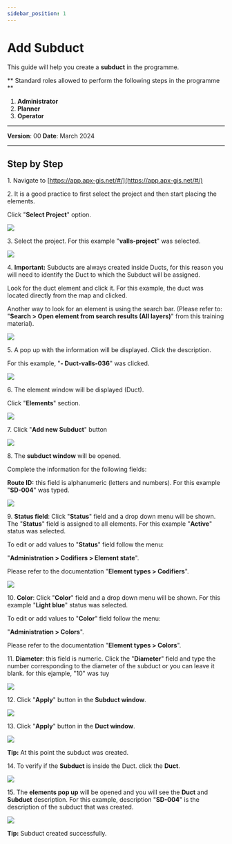 ```yaml
---
sidebar_position: 1
---
```


# Add Subduct

This guide will help you create a **subduct** in the programme.

** Standard roles allowed to perform the following steps in the programme **

1.	**Administrator**
2.  **Planner**
3. **Operator**

------------

**Version**: 00
**Date**: March 2024

------------
## **Step by Step**

1\. Navigate to [https://app.apx-gis.net/#/](https://app.apx-gis.net/#/)


2\. It is a good practice to first select the project and then start placing the elements.

Click "**Select Project**" option.

![](/img/downloads/01-create-subduct_1.jpeg)


3\. Select the project. For this example "**valls-project**" was selected.

![](/img/downloads/01-create-subduct_2.jpeg)


4\. **Important:** Subducts are always created inside Ducts, for this reason you will need to identify the Duct to which the Subduct will be assigned.

Look for the duct element and click it. For this example, the duct was located directly from the map and clicked. 

Another way to look for an element is using the search bar. (Please refer to: "**Search &gt; Open element from search results (All layers)**" from this training material).

![](/img/downloads/01-create-subduct_3.jpeg)


5\. A pop up with the information will be displayed.  Click the description.

For this example, "**- Duct-valls-036**" was clicked.

![](/img/downloads/01-create-subduct_4.jpeg)


6\. The element window will be displayed (Duct).

Click "**Elements**" section.

![](/img/downloads/01-create-subduct_5.jpeg)


7\. Click "**Add new Subduct**" button

![](/img/downloads/01-create-subduct_6.jpeg)


8\. The **subduct window** will be opened.

Complete the information for the following fields:

**Route ID:** this field is alphanumeric (letters and numbers). For this example "**SD-004**" was typed.

![](/img/downloads/01-create-subduct_7.jpeg)


9\. **Status field**: Click "**Status**" field and a drop down menu will be shown. The "**Status**" field is assigned to all elements. For this example "**Active**" status was selected.

To edit or add values to "**Status**" field follow the menu:

"**Administration &gt; Codifiers &gt; Element state**".

Please refer to the documentation "**Element types &gt; Codifiers**".

![](/img/downloads/01-create-subduct_8.jpeg)


10\. **Color**: Click "**Color**" field and a drop down menu will be shown.  For this example "**Light blue**" status was selected.

To edit or add values to "**Color**" field follow the menu:

"**Administration &gt; Colors**".

Please refer to the documentation "**Element types &gt; Colors**".


11\. **Diameter**: this field is numeric.  Click the "**Diameter**" field and type the number corresponding to the diameter of the subduct or you can leave it blank. for this ejample, "10" was tuy

![](/img/downloads/01-create-subduct_9.jpeg)


12\. Click "**Apply**" button in the **Subduct window**.

![](/img/downloads/01-create-subduct_10.jpeg)


13\. Click "**Apply**" button in the **Duct window**.

![](/img/downloads/01-create-subduct_11.jpeg)


**Tip:** At this point the subduct was created.


14\. To verify if the **Subduct** is inside the Duct. click the **Duct**.

![](/img/downloads/01-create-subduct_12.jpeg)


15\. The **elements  pop up** will be opened and you will see the **Duct** and **Subduct** description. For this example, description "**SD-004**" is the description of the subduct that was created.

![](/img/downloads/01-create-subduct_13.jpeg)


**Tip:** Subduct created successfully.
